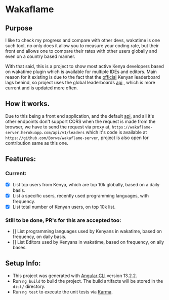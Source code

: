# Wakaflame

## Purpose
I like to check my progress and compare with other devs, wakatime is one such tool, no only does it allow you to measure your coding rate, but their front end allows one to compare their rates with other users globally and even on a country based manner.

With that said, this is a project to show most active Kenya developers based on wakatime plugin which is available for multiple IDEs and editors. Main reason for it existing is due to the fact that the [official](https://wakatime.com/leaders?country_code=KE) Kenyan leaderboard lags behind, so project uses the global leaderboards [api](https://wakatime.com/api/v1/leaders) , which is more current and is updated more often.

## How it works.
Due to this being a front end application, and the default [api](https://wakatime.com/api/v1/leaders), and all it's other endpoints don't support CORS when the request is made from the browser, we have to send the request via proxy at, `https://wakaflame-server.herokuapp.com/api/v1/leaders` which it's code is available at `https://github.com/Borwe/wakaflame-server`, project is also open for contribution same as this one.

## Features:

### Current:
- [x] List top users from Kenya, which are top 10k globally, based on a daily basis.
- [x] List a specific users, recently used programming languages, with frequency.
- [x] List total number of Kenyan users, on top 10k list.

### Still to be done, PR's for this are accepted too:
- [] List programming languages used by Kenyans in wakatime, based on frequency, on daily basis.
- [] List Editors used by Kenyans in wakatime, based on frequency, on aily bases.

## Setup Info:

- This project was generated with [Angular CLI](https://github.com/angular/angular-cli) version 13.2.2.
- Run `ng build` to build the project. The build artifacts will be stored in the `dist/` directory.
- Run `ng test` to execute the unit tests via [Karma](https://karma-runner.github.io).

